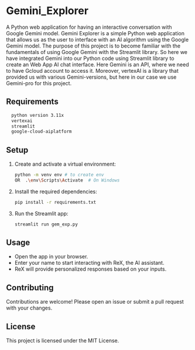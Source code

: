 # Gemini_Explorer
A Python web application for having an interactive conversation with Google Gemini model. 
Gemini Explorer is a simple Python web application that allows us as the user to interface with an AI algorithm using the Google Gemini model. The purpose of this project is to become familiar with the fundamentals of using Google Gemini with the Streamlit library. So here we have integrated Gemini into our Python code using Streamlit library to create an Web App AI chat interface. Here Gemini is an API, where we need to have Gcloud account to access it. Moreover, vertexAI is a library that provided us with various Gemini-versions, but here in our case we use Gemini-pro for this project.

## Requirements
 ```bash
   python version 3.11x 
   vertexai
   streamlit
   google-cloud-aiplatform
   ```

## Setup

1. Create and activate a virtual environment:
   ```bash
   python -m venv env # to create env
   OR  .\env\Scripts\Activate  # On Windows
   ```

2. Install the required dependencies:
   ```bash
   pip install -r requirements.txt
   ```

3. Run the Streamlit app:
   ```bash
   streamlit run gem_exp.py
   ```

## Usage

- Open the app in your browser.
- Enter your name to start interacting with ReX, the AI assistant.
- ReX will provide personalized responses based on your inputs.

## Contributing

Contributions are welcome! Please open an issue or submit a pull request with your changes.

## License

This project is licensed under the MIT License.
